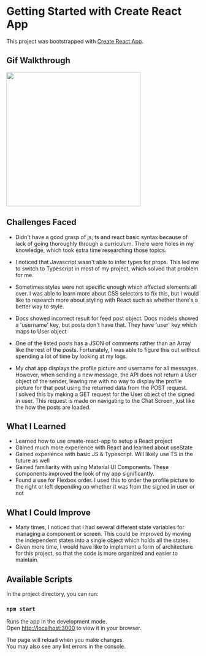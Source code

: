 # Getting Started with Create React App

This project was bootstrapped with [Create React App](https://github.com/facebook/create-react-app).

## Gif Walkthrough
<img src="https://thumbs.gfycat.com/ImperfectSelfishArthropods-size_restricted.gif" width=350><br>


## Challenges Faced
- Didn't have a good grasp of js, ts and react basic syntax because of lack of going thoroughly through a curriculum. There were holes in my knowledge, which took extra time researching those topics.

- I noticed that Javascript wasn't able to infer types for props. This led me to switch to Typescript in most of my project, which solved that problem for me.

- Sometimes styles were not specific enough which affected elements all over. I was able to learn more about CSS selectors to fix this, but I would like to research more about styling with React such as whether there's a better way to style.

- Docs showed incorrect result for feed post object. Docs models showed a 'username' key, but posts don't have that. They have 'user' key which maps to User object

- One of the listed posts has a JSON of comments rather than an Array like the rest of the posts. Fortunately, I was able to figure this out without spending a lot of time by looking at my logs.

- My chat app displays the profile picture and username for all messages. However, when sending a new message, the API does not return a User object of the sender, leaving me with no way to display the profile picture for that post using the returned data from the POST request.<br/>
I solved this by making a GET request for the User object of the signed in user. This request is made on navigating to the Chat Screen, just like the how the posts are loaded.

## What I Learned
- Learned how to use create-react-app to setup a React project
- Gained much more experience with React and learned about useState
- Gained experience with basic JS & Typescript. Will likely use TS in the future as well
- Gained familiarity with using Material UI Components. These components improved the look of my app significantly.
- Found a use for Flexbox order. I used this to order the profile picture to the right or left depending on whether it was from the signed in user or not 

## What I Could Improve
- Many times, I noticed that I had several different state variables for managing a component or screen. This could be improved by moving the independent states into a single object which holds all the states.
- Given more time, I would have like to implement a form of architecture for this project, so that the code is more organized and easier to maintain.

## Available Scripts

In the project directory, you can run:

### `npm start`

Runs the app in the development mode.\
Open [http://localhost:3000](http://localhost:3000) to view it in your browser.

The page will reload when you make changes.\
You may also see any lint errors in the console.